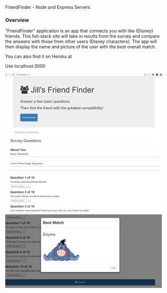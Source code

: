FriendFinder - Node and Express Servers

### Overview

"FriendFinder" application is an app that connects you with like (Disney) friends. This full-stack site will take in results from the survey and compare the answers with those from other users (Disney characters). The app will then display the name and picture of the user with the best overall match. 

You can also find it on Heroku at 

Use localhost:3000

![index](screenshots/index.png)
![survey](screenshots/survey.png)
![match](screenshots/match.png)


